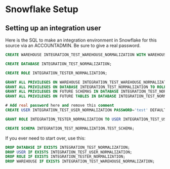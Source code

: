 # Snowflake Setup

## Setting up an integration user

Here is the SQL to make an integration environment in Snowflake for this source via an ACCOUNTADMIN. Be sure to give a real password.

```sql
CREATE WAREHOUSE INTEGRATION_TEST_WAREHOUSE_NORMALIZATION WITH WAREHOUSE_SIZE = 'XSMALL' WAREHOUSE_TYPE = 'STANDARD' AUTO_SUSPEND = 600 AUTO_RESUME = TRUE;

CREATE DATABASE INTEGRATION_TEST_NORMALIZATION;

CREATE ROLE INTEGRATION_TESTER_NORMALIZATION;

GRANT ALL PRIVILEGES ON WAREHOUSE INTEGRATION_TEST_WAREHOUSE_NORMALIZATION TO ROLE INTEGRATION_TESTER_NORMALIZATION;
GRANT ALL PRIVILEGES ON DATABASE INTEGRATION_TEST_NORMALIZATION TO ROLE INTEGRATION_TESTER_NORMALIZATION;
GRANT ALL PRIVILEGES ON FUTURE SCHEMAS IN DATABASE INTEGRATION_TEST_NORMALIZATION TO ROLE INTEGRATION_TESTER_NORMALIZATION;
GRANT ALL PRIVILEGES ON FUTURE TABLES IN DATABASE INTEGRATION_TEST_NORMALIZATION TO ROLE INTEGRATION_TESTER_NORMALIZATION;

# Add real password here and remove this comment
CREATE USER INTEGRATION_TEST_USER_NORMALIZATION PASSWORD='test' DEFAULT_ROLE=INTEGRATION_TESTER_NORMALIZATION DEFAULT_WAREHOUSE=INTEGRATION_TEST_WAREHOUSE_NORMALIZATION MUST_CHANGE_PASSWORD=false;

GRANT ROLE INTEGRATION_TESTER_NORMALIZATION TO USER INTEGRATION_TEST_USER_NORMALIZATION;

CREATE SCHEMA INTEGRATION_TEST_NORMALIZATION.TEST_SCHEMA;
```

If you ever need to start over, use this:

```sql
DROP DATABASE IF EXISTS INTEGRATION_TEST_NORMALIZATION;
DROP USER IF EXISTS INTEGRATION_TEST_USER_NORMALIZATION;
DROP ROLE IF EXISTS INTEGRATION_TESTER_NORMALIZATION;
DROP WAREHOUSE IF EXISTS INTEGRATION_TEST_WAREHOUSE_NORMALIZATION;
```
